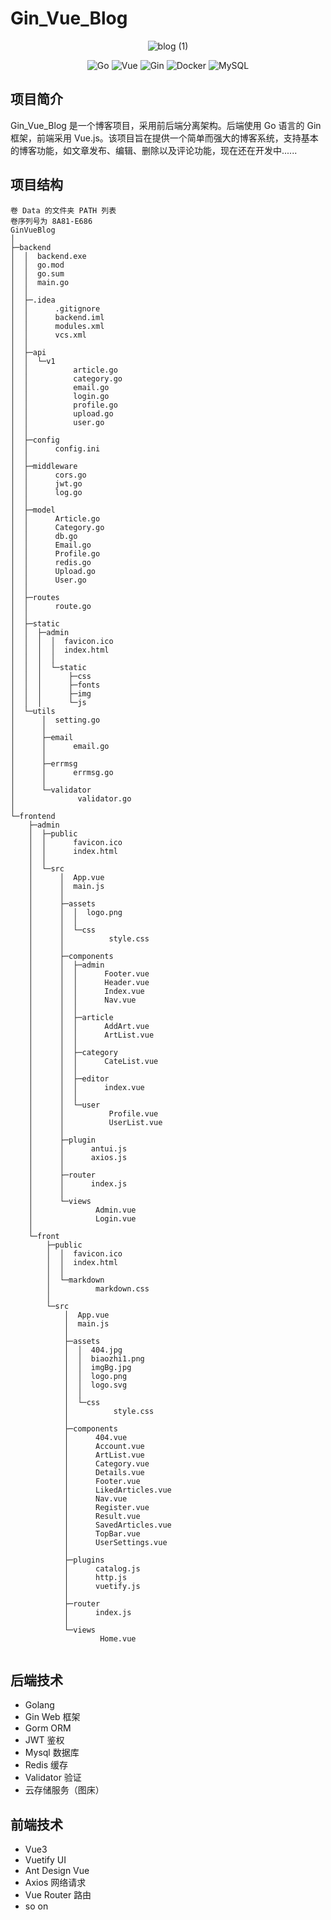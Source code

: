 # Gin_Vue_Blog



<p align="center">
  <img src="https://github.com/user-attachments/assets/0b249525-d8e5-47c6-af8f-43f5e856470e" style="max-width=250px max-height=250px" alt="blog (1)">


</p>

<p align="center">
  <img src="https://img.shields.io/badge/Language-Go-blue" alt="Go">
  <img src="https://img.shields.io/badge/Frontend-Vue-green" alt="Vue">
  <img src="https://img.shields.io/badge/Backend-Gin-orange" alt="Gin">
  <img src="https://img.shields.io/badge/Tool-Docker-blue" alt="Docker">
  <img src="https://img.shields.io/badge/Database-MySQL-pink" alt="MySQL">
</p>

## 项目简介

Gin_Vue_Blog 是一个博客项目，采用前后端分离架构。后端使用 Go 语言的 Gin 框架，前端采用 Vue.js。该项目旨在提供一个简单而强大的博客系统，支持基本的博客功能，如文章发布、编辑、删除以及评论功能，现在还在开发中......

## 项目结构
```
卷 Data 的文件夹 PATH 列表
卷序列号为 8A81-E686
GinVueBlog
│  
├─backend
│  │  backend.exe
│  │  go.mod
│  │  go.sum
│  │  main.go
│  │  
│  ├─.idea
│  │      .gitignore
│  │      backend.iml
│  │      modules.xml
│  │      vcs.xml
│  │      
│  ├─api
│  │  └─v1
│  │          article.go
│  │          category.go
│  │          email.go
│  │          login.go
│  │          profile.go
│  │          upload.go
│  │          user.go
│  │          
│  ├─config
│  │      config.ini
│  │      
│  ├─middleware
│  │      cors.go
│  │      jwt.go
│  │      log.go
│  │      
│  ├─model
│  │      Article.go
│  │      Category.go
│  │      db.go
│  │      Email.go
│  │      Profile.go
│  │      redis.go
│  │      Upload.go
│  │      User.go
│  │      
│  ├─routes
│  │      route.go
│  │      
│  ├─static
│  │  ├─admin
│  │  │  │  favicon.ico
│  │  │  │  index.html
│  │  │  │  
│  │  │  └─static
│  │  │      ├─css   
│  │  │      ├─fonts  
│  │  │      ├─img    
│  │  │      └─js       
│  └─utils
│      │  setting.go
│      │  
│      ├─email
│      │      email.go
│      │      
│      ├─errmsg
│      │      errmsg.go
│      │      
│      └─validator
│              validator.go
│              
└─frontend
    ├─admin
    │  ├─public
    │  │      favicon.ico
    │  │      index.html
    │  │      
    │  └─src
    │      │  App.vue
    │      │  main.js
    │      │  
    │      ├─assets
    │      │  │  logo.png
    │      │  │  
    │      │  └─css
    │      │          style.css
    │      │          
    │      ├─components
    │      │  ├─admin
    │      │  │      Footer.vue
    │      │  │      Header.vue
    │      │  │      Index.vue
    │      │  │      Nav.vue
    │      │  │      
    │      │  ├─article
    │      │  │      AddArt.vue
    │      │  │      ArtList.vue
    │      │  │      
    │      │  ├─category
    │      │  │      CateList.vue
    │      │  │      
    │      │  ├─editor
    │      │  │      index.vue
    │      │  │      
    │      │  └─user
    │      │          Profile.vue
    │      │          UserList.vue
    │      │          
    │      ├─plugin
    │      │      antui.js
    │      │      axios.js
    │      │      
    │      ├─router
    │      │      index.js
    │      │      
    │      └─views
    │              Admin.vue
    │              Login.vue
    │              
    └─front
        ├─public
        │  │  favicon.ico
        │  │  index.html
        │  │  
        │  └─markdown
        │          markdown.css
        │          
        └─src
            │  App.vue
            │  main.js
            │  
            ├─assets
            │  │  404.jpg
            │  │  biaozhi1.png
            │  │  imgBg.jpg
            │  │  logo.png
            │  │  logo.svg
            │  │  
            │  └─css
            │          style.css
            │          
            ├─components
            │      404.vue
            │      Account.vue
            │      ArtList.vue
            │      Category.vue
            │      Details.vue
            │      Footer.vue
            │      LikedArticles.vue
            │      Nav.vue
            │      Register.vue
            │      Result.vue
            │      SavedArticles.vue
            │      TopBar.vue
            │      UserSettings.vue
            │      
            ├─plugins
            │      catalog.js
            │      http.js
            │      vuetify.js
            │      
            ├─router
            │      index.js
            │      
            └─views
                    Home.vue
                    

```
## 后端技术
- Golang 
- Gin Web 框架
- Gorm ORM
- JWT 鉴权
- Mysql 数据库
- Redis 缓存
- Validator 验证
- 云存储服务（图床）
## 前端技术 

- Vue3
- Vuetify UI
- Ant Design Vue
- Axios 网络请求
- Vue Router 路由
- so on

